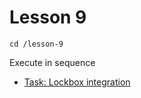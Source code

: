 # Lesson 9

```
cd /lesson-9
```

Execute in sequence

- [Task: Lockbox integration](1/)
<!-- - [Task: KMS integration](1/)
- [Task: config task](2/) -->
